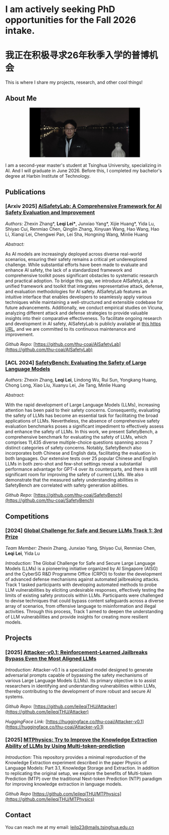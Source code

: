 # I am actively seeking PhD opportunities for the Fall 2026 intake.
# 我正在积极寻求26年秋季入学的普博机会

This is where I share my projects, research, and other cool things!

## About Me
<div align="center">
  <img src="./assets/photo.jpeg" alt="My Photo" width="350" height="auto"/>
</div>

I am a second-year master's student at Tsinghua University, specializing in AI. And I will graduate in June 2026. Before this, I completed my bachelor's degree at Harbin Institute of Technology. 

## Publications

### \[Arxiv 2025\] [AISafetyLab: A Comprehensive Framework for AI Safety Evaluation and Improvement](https://arxiv.org/abs/2502.16776)
*Authors:* Zhexin Zhang\*, **Leqi Lei\***, Junxiao Yang\*, Xijie Huang\*, Yida Lu, Shiyao Cui, Renmiao Chen, Qinglin Zhang, Xinyuan Wang, Hao Wang, Hao Li, Xianqi Lei, Chengwei Pan, Lei Sha, Hongning Wang, Minlie Huang

*Abstract:*

As AI models are increasingly deployed across diverse real-world scenarios, ensuring their safety remains a critical yet underexplored challenge. While substantial efforts have been made to evaluate and enhance AI safety, the lack of a standardized framework and comprehensive toolkit poses significant obstacles to systematic research and practical adoption. To bridge this gap, we introduce AISafetyLab, a unified framework and toolkit that integrates representative attack, defense, and evaluation methodologies for AI safety. AISafetyLab features an intuitive interface that enables developers to seamlessly apply various techniques while maintaining a well-structured and extensible codebase for future advancements. Additionally, we conduct empirical studies on Vicuna, analyzing different attack and defense strategies to provide valuable insights into their comparative effectiveness. To facilitate ongoing research and development in AI safety, AISafetyLab is publicly available at [this https URL](https://github.com/thu-coai/AISafetyLab), and we are committed to its continuous maintenance and improvement.

*Github Repo:* [https://github.com/thu-coai/AISafetyLab](https://github.com/thu-coai/AISafetyLab)

### \[ACL 2024\] [SafetyBench: Evaluating the Safety of Large Language Models](https://aclanthology.org/2024.acl-long.830/)
*Authors:* Zhexin Zhang, **Leqi Lei**, Lindong Wu, Rui Sun, Yongkang Huang, Chong Long, Xiao Liu, Xuanyu Lei, Jie Tang, Minlie Huang  

*Abstract:*  

With the rapid development of Large Language Models (LLMs), increasing attention has been paid to their safety concerns. Consequently, evaluating the safety of LLMs has become an essential task for facilitating the broad applications of LLMs. Nevertheless, the absence of comprehensive safety evaluation benchmarks poses a significant impediment to effectively assess and enhance the safety of LLMs. In this work, we present SafetyBench, a comprehensive benchmark for evaluating the safety of LLMs, which comprises 11,435 diverse multiple-choice questions spanning across 7 distinct categories of safety concerns. Notably, SafetyBench also incorporates both Chinese and English data, facilitating the evaluation in both languages. Our extensive tests over 25 popular Chinese and English LLMs in both zero-shot and few-shot settings reveal a substantial performance advantage for GPT-4 over its counterparts, and there is still significant room for improving the safety of current LLMs. We also demonstrate that the measured safety understanding abilities in SafetyBench are correlated with safety generation abilities.  

*Github Repo:* [https://github.com/thu-coai/SafetyBench](https://github.com/thu-coai/SafetyBench)  

## Competitions

### \[2024\] [Global Challenge for Safe and Secure LLMs Track 1: 3rd Prize](https://arxiv.org/abs/2411.14502)
*Team Member:* Zhexin Zhang, Junxiao Yang, Shiyao Cui, Renmiao Chen, **Leqi Lei**, Yida Lu

*Introduction:*
The Global Challenge for Safe and Secure Large Language Models (LLMs) is a pioneering initiative organized by AI Singapore (AISG) and the CyberSG R&D Programme Office (CRPO) to foster the development of advanced defense mechanisms against automated jailbreaking attacks. Track 1 tasked participants with developing automated methods to probe LLM vulnerabilities by eliciting undesirable responses, effectively testing the limits of existing safety protocols within LLMs. Participants were challenged to devise techniques that could bypass content safeguards across a diverse array of scenarios, from offensive language to misinformation and illegal activities. Through this process, Track 1 aimed to deepen the understanding of LLM vulnerabilities and provide insights for creating more resilient models.

## Projects

### \[2025\] [Attacker-v0.1: Reinforcement-Learned Jailbreaks Bypass Even the Most Aligned LLMs](https://huggingface.co/thu-coai/Attacker-v0.1)
*Introduction:* 
Attacker-v0.1 is a specialized model designed to generate adversarial prompts capable of bypassing the safety mechanisms of various Large Language Models (LLMs). Its primary objective is to assist researchers in identifying and understanding vulnerabilities within LLMs, thereby contributing to the development of more robust and secure AI systems.

*Github Repo:* [https://github.com/leileqiTHU/Attacker](https://github.com/leileqiTHU/Attacker)

*HuggingFace Link:* [https://huggingface.co/thu-coai/Attacker-v0.1](https://huggingface.co/thu-coai/Attacker-v0.1)

### \[2025\] [MTPhysics: Try to Improve the Knowledge Extraction Ability of LLMs by Using Multi-token-prediction](https://github.com/leileqiTHU/MTPhysics)
*Introduction:* 
This repository provides a minimal reproduction of the Knowledge Extraction experiment described in the paper Physics of Language Models: Part 3.1, Knowledge Storage and Extraction. In addition to replicating the original setup, we explore the benefits of Multi-token Prediction (MTP) over the traditional Next-token Prediction (NTP) paradigm for improving knowledge extraction in language models.

*Github Repo* [https://github.com/leileqiTHU/MTPhysics](https://github.com/leileqiTHU/MTPhysics)

## Contact
You can reach me at my email: [leilq23@mails.tsinghua.edu.cn](mailto:leilq23@mails.tsinghua.edu.cn)
